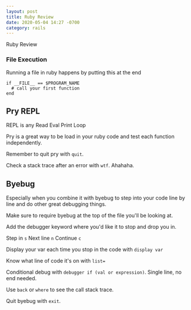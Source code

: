 ```yaml
---
layout: post
title: Ruby Review
date: 2020-05-04 14:27 -0700
category: rails
---
```


Ruby Review

### File Execution

Running a file in ruby happens by putting this at the end

```
if __FILE__ == $PROGRAM_NAME
  # call your first function
end
```

## Pry REPL

REPL is any Read Eval Print Loop

Pry is a great way to be load in your ruby code and test each function independently.

Remember to quit pry with `quit`.

Check a stack trace after an error with `wtf`. Ahahaha.

## Byebug

Especially when you combine it with byebug to step into your code line by line and do other great debugging things.

Make sure to require byebug at the top of the file you'll be looking at.

Add the debugger keyword where you'd like it to stop and drop you in.

Step in `s`
Next line `n`
Continue `c`

Display your var each time you stop in the code with `display var`

Know what line of code it's on with `list=`

Conditional debug with `debugger if (val or expression)`. Single line, no end needed.

Use `back` or `where` to see the call stack trace.

Quit byebug with `exit`.